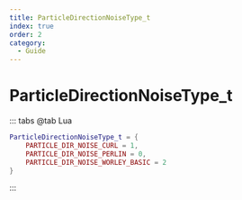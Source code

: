```yaml
---
title: ParticleDirectionNoiseType_t
index: true
order: 2
category:
  - Guide
---
```


# ParticleDirectionNoiseType_t
::: tabs
@tab Lua
```lua
ParticleDirectionNoiseType_t = {
    PARTICLE_DIR_NOISE_CURL = 1,
    PARTICLE_DIR_NOISE_PERLIN = 0,
    PARTICLE_DIR_NOISE_WORLEY_BASIC = 2
}
```
:::